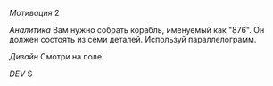 *Мотивация*
2

*Аналитика*
Вам нужно собрать корабль, именуемый как "876". Он должен состоять из семи деталей. Используй параллелограмм.

*Дизайн*
Смотри на поле.

*DEV*
S